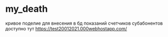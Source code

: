 # my_death
кривое поделие для внесения в бд показаний счетчиков субабонентов
доступно тут https://test20012021.000webhostapp.com/
